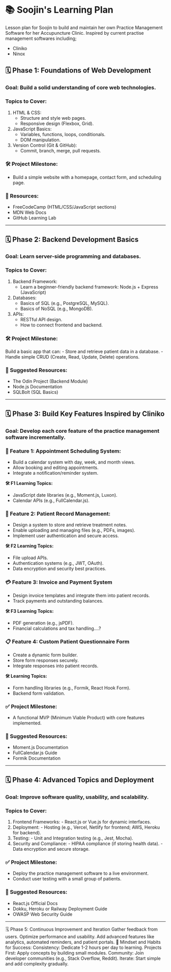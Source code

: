# 📚 Soojin's Learning Plan 

Lesson plan for Soojin to build and maintain her own Practice Management Software for her Accupuncture Clinic. 
Inspired by current practise management softwares including;
- Cliniko
- Ninox

## 🗓️ Phase 1: Foundations of Web Development

### Goal: Build a solid understanding of core web technologies.

### Topics to Cover:

1. HTML & CSS:
    - Structure and style web pages.
    - Responsive design (Flexbox, Grid).
2. JavaScript Basics:
    - Variables, functions, loops, conditionals.
    - DOM manipulation.
3. Version Control (Git & GitHub):
    - Commit, branch, merge, pull requests.


### 🛠️ Project Milestone:

- Build a simple website with a homepage, contact form, and scheduling page.

### 🧠 Resources:

- FreeCodeCamp (HTML/CSS/JavaScript sections)
- MDN Web Docs
- GitHub Learning Lab

---

## 🗓️ Phase 2: Backend Development Basics

### Goal: Learn server-side programming and databases.

### Topics to Cover:

1. Backend Framework:
      - Learn a beginner-friendly backend framework: Node.js + Express (JavaScript) 
2. Databases:
      - Basics of SQL (e.g., PostgreSQL, MySQL).
      - Basics of NoSQL (e.g., MongoDB).
3. APIs:
      - RESTful API design.
      - How to connect frontend and backend.
    
### 🛠️ Project Milestone:

Build a basic app that can:
    - Store and retrieve patient data in a database.
    - Handle simple CRUD (Create, Read, Update, Delete) operations.

### 🧠 Suggested Resources:

- The Odin Project (Backend Module)
- Node.js Documentation
- SQLBolt (SQL Basics)

---

## 🗓️ Phase 3: Build Key Features Inspired by Cliniko

### Goal: Develop each core feature of the practice management software incrementally.

### 🚀 Feature 1: Appointment Scheduling System:
- Build a calendar system with day, week, and month views.
- Allow booking and editing appointments.
- Integrate a notification/reminder system.

**🛠️ F1 Learning Topics:**
- JavaScript date libraries (e.g., Moment.js, Luxon).
- Calendar APIs (e.g., FullCalendar.js).

### 📝 Feature 2: Patient Record Management:
- Design a system to store and retrieve treatment notes.
- Enable uploading and managing files (e.g., PDFs, images).
- Implement user authentication and secure access.

**🛠️ F2 Learning Topics:**
- File upload APIs.
- Authentication systems (e.g., JWT, OAuth).
- Data encryption and security best practices.

### 💳 Feature 3: Invoice and Payment System
- Design invoice templates and integrate them into patient records.
- Track payments and outstanding balances.

**🛠️ F3 Learning Topics:**
- PDF generation (e.g., jsPDF).
- Financial calculations and tax handling....?
  
### 📋 Feature 4: Custom Patient Questionnaire Form
- Create a dynamic form builder.
- Store form responses securely.
- Integrate responses into patient records.

**🛠️ Learning Topics:**
- Form handling libraries (e.g., Formik, React Hook Form).
- Backend form validation.

### ✅ Project Milestone:
- A functional MVP (Minimum Viable Product) with core features implemented.

### 🧠 Suggested Resources:

- Moment.js Documentation
- FullCalendar.js Guide
- Formik Documentation

---

## 🗓️ Phase 4: Advanced Topics and Deployment

### Goal: Improve software quality, usability, and scalability.

### Topics to Cover:

1. Frontend Frameworks:
        - React.js or Vue.js for dynamic interfaces.
2. Deployment:
        - Hosting (e.g., Vercel, Netlify for frontend; AWS, Heroku for backend).
3. Testing:
        - Unit and Integration testing (e.g., Jest, Mocha).
4. Security and Compliance:
        - HIPAA compliance (if storing health data).
        - Data encryption and secure storage.
   
### ✅ Project Milestone:

- Deploy the practice management software to a live environment.
- Conduct user testing with a small group of patients.

### 🧠 Suggested Resources:

- React.js Official Docs
- Dokku, Heroku or Railway Deployment Guide
- OWASP Web Security Guide

--- 

🗓️ Phase 5: Continuous Improvement and Iteration
Gather feedback from users.
Optimize performance and usability.
Add advanced features like analytics, automated reminders, and patient portals.
🧠 Mindset and Habits for Success:
Consistency: Dedicate 1-2 hours per day to learning.
Projects First: Apply concepts by building small modules.
Community: Join developer communities (e.g., Stack Overflow, Reddit).
Iterate: Start simple and add complexity gradually.
